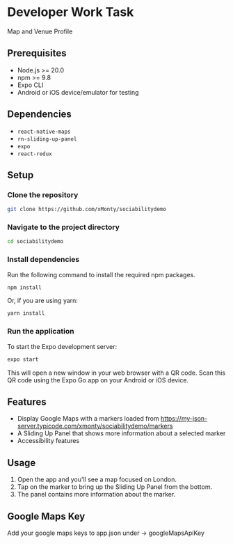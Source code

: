 # Developer Work Task

Map and Venue Profile

## Prerequisites

- Node.js >= 20.0
- npm >= 9.8
- Expo CLI
- Android or iOS device/emulator for testing

## Dependencies

- `react-native-maps`
- `rn-sliding-up-panel`
- `expo`
- `react-redux`

## Setup

### Clone the repository

```bash
git clone https://github.com/xMonty/sociabilitydemo
```

### Navigate to the project directory

```bash
cd sociabilitydemo
```

### Install dependencies

Run the following command to install the required npm packages.

```bash
npm install
```

Or, if you are using yarn:

```bash
yarn install
```

### Run the application

To start the Expo development server:

```bash
expo start
```

This will open a new window in your web browser with a QR code. Scan this QR code using the Expo Go app on your Android or iOS device.

## Features

- Display Google Maps with a markers loaded from https://my-json-server.typicode.com/xmonty/sociabilitydemo/markers
- A Sliding Up Panel that shows more information about a selected marker
- Accessibility features

## Usage

1. Open the app and you'll see a map focused on London.
2. Tap on the marker to bring up the Sliding Up Panel from the bottom.
3. The panel contains more information about the marker.


## Google Maps Key
Add your google maps keys to 
app.json under -> googleMapsApiKey